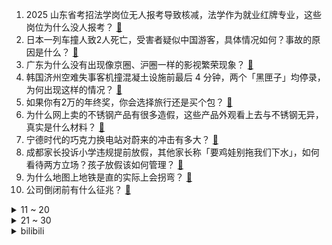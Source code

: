 1. 2025 山东省考招法学岗位无人报考导致核减，法学作为就业红牌专业，这些岗位为什么没人报考？ [:link:](https://www.zhihu.com/question/9123800811)
2. 日本一列车撞人致2人死亡，受害者疑似中国游客，具体情况如何？事故的原因是什么？ [:link:](https://www.zhihu.com/question/9248520821)
3. 广东为什么没有出现像京圈、沪圈一样的影视繁荣现象？ [:link:](https://www.zhihu.com/question/8879007919)
4. 韩国济州空难失事客机撞混凝土设施前最后 4 分钟，两个「黑匣子」均停录，为何出现这样的情况？ [:link:](https://www.zhihu.com/question/9317799685)
5. 如果你有2万的年终奖，你会选择旅行还是买个包？ [:link:](https://www.zhihu.com/question/5372869990)
6. 为什么网上卖的不锈钢产品有很多造假，这些产品外观看上去与不锈钢无异，真实是什么材料？ [:link:](https://www.zhihu.com/question/8993553315)
7. 宁德时代的巧克力换电站对蔚来的冲击有多大？ [:link:](https://www.zhihu.com/question/8672152563)
8. 成都家长投诉小学违规提前放假，其他家长称「要鸡娃别拖我们下水」，如何看待两方立场？孩子放假该如何管理？ [:link:](https://www.zhihu.com/question/9131568460)
9. 为什么地图上地铁是直的实际上会拐弯？ [:link:](https://www.zhihu.com/question/626647532)
10. 公司倒闭前有什么征兆？ [:link:](https://www.zhihu.com/question/6236315980)
<details>
<summary>11 ~ 20</summary>

11. 为啥萧远山越练武功越挫，三十年卧底少林练了什么？ [:link:](https://www.zhihu.com/question/31877611)
12. “河南烩面”为啥走不出河南？ [:link:](https://www.zhihu.com/question/541421417)
13. 如何看待比亚迪汉 L 纯电版前电机 230kW 后电机 580kW，大家觉得定价会是多少？ [:link:](https://www.zhihu.com/question/9265275825)
14. 网传叠纸未发布游戏《万物契约》项目裁员90% 游戏将重做，他们遇到了什么问题？ [:link:](https://www.zhihu.com/question/9077477989)
15. 为什么现在的小学都要抓写字呢? [:link:](https://www.zhihu.com/question/658640940)
16. 加州消防局部署了约 4700 名消防员，其中约 800 名是当地囚犯充当的消防员，对此你有哪些评价？ [:link:](https://www.zhihu.com/question/9309852715)
17. 为什么毕业三四年后，同学间的差距会越拉越大？ [:link:](https://www.zhihu.com/question/33971854)
18. 未来十年，中国零售业将在哪些因素驱动下发生根本性变化？又将如何改写行业上下游的利益分配格局？ [:link:](https://www.zhihu.com/question/8932851277)
19. 如何评价特斯拉新出的焕新版 model Y？ [:link:](https://www.zhihu.com/question/9212711579)
20. 浙大一女生用 AI 学术造假被麻省理工开除， AI 的普及对学术发展有何影响？ [:link:](https://www.zhihu.com/question/9138925684)
</details>
<details>
<summary>21 ~ 30</summary>

21. 钓鱼圈龙头邓刚在新西兰接连吊起700斤蓝鳍金枪鱼，100斤龙趸大石斑，有人质疑是剧本，这真能实现吗？ [:link:](https://www.zhihu.com/question/9034784800)
22. 微软打响裁员第一枪，绩效表现成裁定依据，释放了什么信号？裁员会给微软带来哪些影响？ [:link:](https://www.zhihu.com/question/9026565494)
23. 游戏《黑神话:悟空》影神图将推出实体版，这对游戏爱好者和收藏家意味着什么？ [:link:](https://www.zhihu.com/question/4759395209)
24. 小时候花五毛钱你会买什么零食呢？ [:link:](https://www.zhihu.com/question/9224567600)
25. 2024年 12 月 CPI 同比上涨 0.1%，2024年全年同比上涨 0.2%，说明了什么？ [:link:](https://www.zhihu.com/question/9122462193)
26. 特斯拉发布「焕新 Model Y，尽管对比」，国内多家车企应战「比就比」，如何看待车企之间这样的互动？ [:link:](https://www.zhihu.com/question/9241827580)
27. 如何评价杨紫在古装剧《国色芳华》里的表现？你觉得她演的何惟芳怎么样？ [:link:](https://www.zhihu.com/question/8972809017)
28. 如何评价05年超白金一代国青队？ [:link:](https://www.zhihu.com/question/279154213)
29. 古时候老虎多到什么程度？ [:link:](https://www.zhihu.com/question/284091530)
30. 《记承天寺夜游》中苏轼为何知道张怀民没有休息？ [:link:](https://www.zhihu.com/question/6755360845)
</details><details>
<summary>bilibili</summary>

</details>